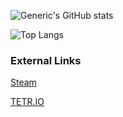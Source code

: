 ![Generic's GitHub stats](https://github-readme-stats.vercel.app/api?username=g3ner1c&count_private=true&show_icons=true)

![Top Langs](https://github-readme-stats.vercel.app/api/top-langs/?username=g3ner1c&layout=compact)

### External Links

[Steam](https://steamcommunity.com/profiles/76561198849263860)

[TETR.IO](https://ch.tetr.io/u/gener1c)
